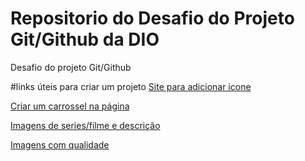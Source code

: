 # Repositorio do Desafio do Projeto Git/Github da DIO
Desafio do projeto Git/Github

#links úteis para criar um projeto
[Site para adicionar icone](https://fontawesome.com)

[Criar um carrossel na página](https://owlcarousel2.github.io/OwlCarousel2/https://owlcarousel2.github.io/OwlCarousel2/)

[Imagens de series/filme e descrição](https://www.themoviedb.org/)

[Imagens com qualidade](https://www.pexels.com)
